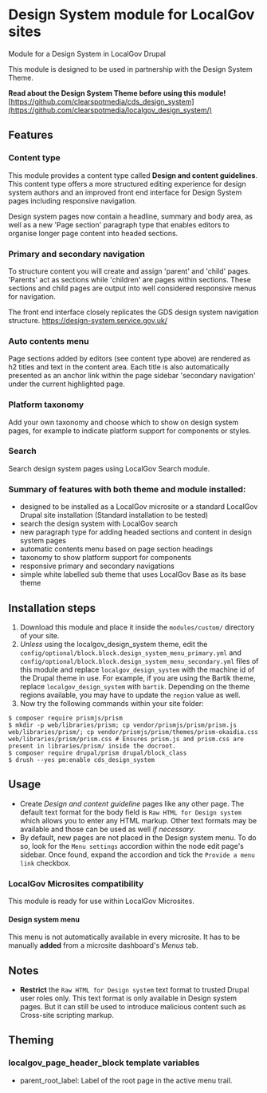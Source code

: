 # Design System module for LocalGov sites
Module for a Design System in LocalGov Drupal

This module is designed to be used in partnership with the Design System Theme.

**Read about the Design System Theme before using this module!**
[https://github.com/clearspotmedia/cds_design_system](https://github.com/clearspotmedia/localgov_design_system/)

## Features

### Content type
This module provides a content type called **Design and content guidelines**.  
This content type offers a more structured editing experience for design system authors and an improved front end interface for Design System pages including responsive navigation.

Design system pages now contain a headline, summary and body area, as well as a new 'Page section' paragraph type that enables editors to organise longer page content into headed sections.

### Primary and secondary navigation

To structure content you will create and assign 'parent' and 'child' pages. 'Parents' act as sections while 'children' are pages within sections.
These sections and child pages are output into well considered responsive menus for navigation.

The front end interface closely replicates the GDS design system navigation structure. https://design-system.service.gov.uk/

### Auto contents menu

Page sections added by editors (see content type above) are rendered as h2 titles and text in the content area. Each title is also automatically presented as an anchor link within the page sidebar 'secondary navigation' under the current highlighted page.

### Platform taxonomy

Add your own taxonomy and choose which to show on design system pages, for example to indicate platform support for components or styles.

### Search

Search design system pages using LocalGov Search module.

### Summary of features with both theme and module installed:

* designed to be installed as a LocalGov microsite or a standard LocalGov Drupal site installation (Standard installation to be tested)
* search the design system with LocalGov search
* new paragraph type for adding headed sections and content in design system pages
* automatic contents menu based on page section headings
* taxonomy to show platform support for components
* responsive primary and secondary navigations
* simple white labelled sub theme that uses LocalGov Base as its base theme


## Installation steps
1. Download this module and place it inside the `modules/custom/` directory of your site.
2. *Unless* using the localgov_design_system theme, edit the `config/optional/block.block.design_system_menu_primary.yml` and `config/optional/block.block.design_system_menu_secondary.yml` files of this module and replace `localgov_design_system` with the machine id of the Drupal theme in use.  For example, if you are using the Bartik theme, replace `localgov_design_system` with `bartik`.  Depending on the theme regions available, you may have to update the `region` value as well.
3. Now try the following commands within your site folder:

  ```
  $ composer require prismjs/prism
  $ mkdir -p web/libraries/prism; cp vendor/prismjs/prism/prism.js web/libraries/prism/; cp vendor/prismjs/prism/themes/prism-okaidia.css web/libraries/prism/prism.css # Ensures prism.js and prism.css are present in libraries/prism/ inside the docroot.
  $ composer require drupal/prism drupal/block_class
  $ drush --yes pm:enable cds_design_system
  ```

## Usage
- Create *Design and content guideline* pages like any other page.  The default text format for the body field is `Raw HTML for Design system` which allows you to enter any HTML markup.  Other text formats may be available and those can be used as well *if necessary*.
- By default, new pages are not placed in the Design system menu.  To do so, look for the `Menu settings` accordion within the node edit page's sidebar.  Once found, expand the accordion and tick the `Provide a menu link` checkbox.

### LocalGov Microsites compatibility
This module is ready for use within LocalGov Microsites.  

#### Design system menu
This menu is not automatically available in every microsite.  It has to be manually **added** from a microsite dashboard's *Menus* tab.

## Notes
- **Restrict** the `Raw HTML for Design system` text format to trusted Drupal user roles only.  This text format is only available in Design system pages.  But it can still be used to introduce malicious content such as Cross-site scripting markup.

## Theming
### localgov_page_header_block template variables
- parent_root_label: Label of the root page in the active menu trail.
